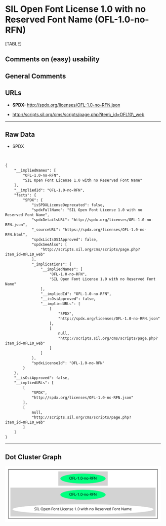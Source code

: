 SIL Open Font License 1.0 with no Reserved Font Name (OFL-1.0-no-RFN)
=====================================================================

[TABLE]

Comments on (easy) usability
----------------------------

General Comments
----------------

URLs
----

-   **SPDX:** http://spdx.org/licenses/OFL-1.0-no-RFN.json

-   http://scripts.sil.org/cms/scripts/page.php?item\_id=OFL10\_web

------------------------------------------------------------------------

Raw Data
--------

-   SPDX

&nbsp;

    {
        "__impliedNames": [
            "OFL-1.0-no-RFN",
            "SIL Open Font License 1.0 with no Reserved Font Name"
        ],
        "__impliedId": "OFL-1.0-no-RFN",
        "facts": {
            "SPDX": {
                "isSPDXLicenseDeprecated": false,
                "spdxFullName": "SIL Open Font License 1.0 with no Reserved Font Name",
                "spdxDetailsURL": "http://spdx.org/licenses/OFL-1.0-no-RFN.json",
                "_sourceURL": "https://spdx.org/licenses/OFL-1.0-no-RFN.html",
                "spdxLicIsOSIApproved": false,
                "spdxSeeAlso": [
                    "http://scripts.sil.org/cms/scripts/page.php?item_id=OFL10_web"
                ],
                "_implications": {
                    "__impliedNames": [
                        "OFL-1.0-no-RFN",
                        "SIL Open Font License 1.0 with no Reserved Font Name"
                    ],
                    "__impliedId": "OFL-1.0-no-RFN",
                    "__isOsiApproved": false,
                    "__impliedURLs": [
                        [
                            "SPDX",
                            "http://spdx.org/licenses/OFL-1.0-no-RFN.json"
                        ],
                        [
                            null,
                            "http://scripts.sil.org/cms/scripts/page.php?item_id=OFL10_web"
                        ]
                    ]
                },
                "spdxLicenseId": "OFL-1.0-no-RFN"
            }
        },
        "__isOsiApproved": false,
        "__impliedURLs": [
            [
                "SPDX",
                "http://spdx.org/licenses/OFL-1.0-no-RFN.json"
            ],
            [
                null,
                "http://scripts.sil.org/cms/scripts/page.php?item_id=OFL10_web"
            ]
        ]
    }

------------------------------------------------------------------------

Dot Cluster Graph
-----------------

![](../dot/OFL-1.0-no-RFN.svg "dot")